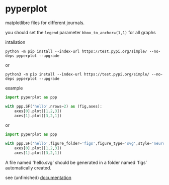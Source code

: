 # pyperplot



matplotlibrc files for different journals.

you should set the `legend` parameter `bbox_to_anchor=(1,1)` for all graphs

intallation

```
python -m pip install --index-url https://test.pypi.org/simple/ --no-deps pyperplot --upgrade
```
or
```
python3 -m pip install --index-url https://test.pypi.org/simple/ --no-deps pyperplot --upgrade
```

example

```python
import pyperplot as ppp

with ppp.SF('hello',nrows=2) as (fig,axes):
    axes[0].plot([1,2,3])
    axes[1].plot([3,2,1])
```
or 

```python
import pyperplot as ppp

with ppp.SF('hello',figure_folder='figs',figure_type='svg',style='neuron-plot',nrows=2) as (fig,axes):
    axes[0].plot([1,2,3])
    axes[1].plot([3,2,1])
```
A file named 'hello.svg' should be generated in a folder named 'figs' automatically created.

see (unfinished) [documentation](https://pyperplot.readthedocs.io/en/latest/)